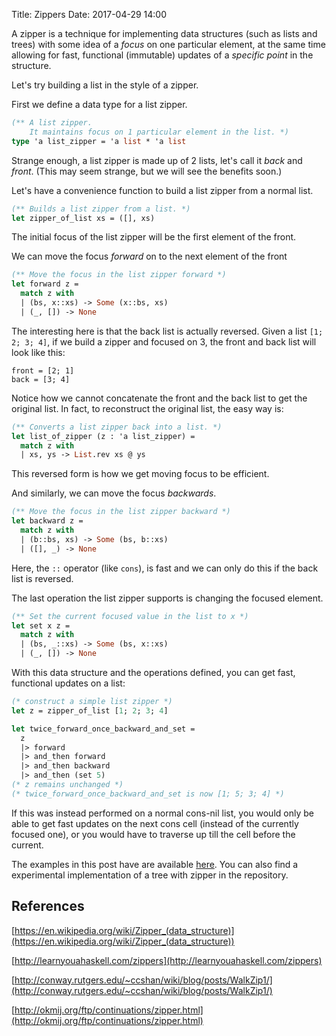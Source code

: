 Title: Zippers
Date: 2017-04-29 14:00

A zipper is a technique for implementing data structures
(such as lists and trees)
with some idea of a *focus* on one particular element,
at the same time allowing for fast, functional (immutable) updates
of a *specific point* in the structure.

Let's try building a list in the style of a zipper.

First we define a data type for a list zipper.

```ocaml
(** A list zipper.
    It maintains focus on 1 particular element in the list. *)
type 'a list_zipper = 'a list * 'a list
```

Strange enough, a list zipper is made up of 2 lists, let's call it *back* and *front*.
(This may seem strange, but we will see the benefits soon.)

Let's have a convenience function to build a list zipper from a normal list.

```ocaml
(** Builds a list zipper from a list. *)
let zipper_of_list xs = ([], xs)
```

The initial focus of the list zipper will be the first element of the front.

We can move the focus *forward* on to the next element of the front

```ocaml
(** Move the focus in the list zipper forward *)
let forward z =
  match z with
  | (bs, x::xs) -> Some (x::bs, xs)
  | (_, []) -> None
```

The interesting here is that the back list is actually reversed.
Given a list `[1; 2; 3; 4]`, if we build a zipper and focused on 3,
the front and back list will look like this:

```
front = [2; 1]
back = [3; 4]
```

Notice how we cannot concatenate the front and the back list to get the original list.
In fact, to reconstruct the original list, the easy way is:

```ocaml
(** Converts a list zipper back into a list. *)
let list_of_zipper (z : 'a list_zipper) =
  match z with
  | xs, ys -> List.rev xs @ ys
```

This reversed form is how we get moving focus to be efficient.

And similarly, we can move the focus *backwards*.

```ocaml
(** Move the focus in the list zipper backward *)
let backward z =
  match z with
  | (b::bs, xs) -> Some (bs, b::xs)
  | ([], _) -> None
```

Here, the `::` operator (like `cons`), is fast and we can only do this if the back list is reversed.

The last operation the list zipper supports is changing the focused element.

```ocaml
(** Set the current focused value in the list to x *)
let set x z =
  match z with
  | (bs, _::xs) -> Some (bs, x::xs)
  | (_, []) -> None
```

With this data structure and the operations defined, you can get fast, functional updates on a list:

```ocaml
(* construct a simple list zipper *)
let z = zipper_of_list [1; 2; 3; 4]

let twice_forward_once_backward_and_set =
  z
  |> forward
  |> and_then forward
  |> and_then backward
  |> and_then (set 5)
(* z remains unchanged *)
(* twice_forward_once_backward_and_set is now [1; 5; 3; 4] *)
```

If this was instead performed on a normal cons-nil list,
you would only be able to get fast updates on the next cons cell
(instead of the currently focused one),
or you would have to traverse up till the cell before the current.

The examples in this post have are available
[here](https://github.com/ngzhian/zippers).
You can also find a experimental implementation of a tree with zipper in the repository.

## References

[https://en.wikipedia.org/wiki/Zipper_(data_structure)](https://en.wikipedia.org/wiki/Zipper_(data_structure))

[http://learnyouahaskell.com/zippers](http://learnyouahaskell.com/zippers)

[http://conway.rutgers.edu/~ccshan/wiki/blog/posts/WalkZip1/](http://conway.rutgers.edu/~ccshan/wiki/blog/posts/WalkZip1/)

[http://okmij.org/ftp/continuations/zipper.html](http://okmij.org/ftp/continuations/zipper.html)
